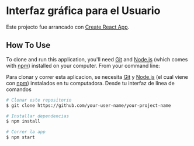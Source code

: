 # Interfaz gráfica para el Usuario

Este projecto fue arrancado con [Create React App](https://github.com/facebook/create-react-app).

## How To Use

To clone and run this application, you'll need [Git](https://git-scm.com)  and [Node.js](https://nodejs.org/en/download/) (which comes with [npm](http://npmjs.com)) installed on your computer. From your command line:

Para clonar y correr esta aplicacion, se necesita [Git](https://git-scm.com) y [Node.js](https://nodejs.org/en/download/) (el cual viene con [npm](http://npmjs.com))
instalados en tu computadora. Desde tu interfaz de línea de comandos

```bash
# Clonar este repositorio
$ git clone https://github.com/your-user-name/your-project-name

# Installar dependencias
$ npm install

# Correr la app
$ npm start
```
